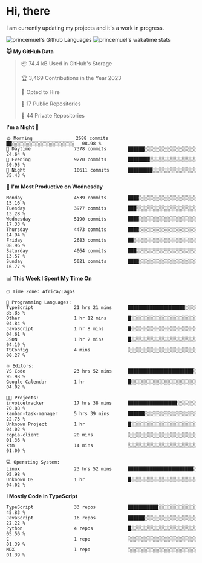 # Hi, there

<!--
**princemuel/princemuel** is a ✨ _special_ ✨ repository because its `README.md` (this file) appears on your GitHub profile.

Here are some ideas to get you started:

- 🔭 I’m currently working on ...
- 🌱 I’m currently learning ...
- 👯 I’m looking to collaborate on ...
- 🤔 I’m looking for help with ...
- 💬 Ask me about ...
- 📫 How to reach me: ...
- 😄 Pronouns: ...
- ⚡ Fun fact: ...
-->

I am currently updating my projects and it's a work in progress.

![princemuel's Github Languages](https://github-readme-stats.vercel.app/api/top-langs/?username=princemuel&text_color=586069&layout=compact&hide_border=true&title_color=0366d6&count_private=true&include_all_commits=true&theme=tokyonight&show_icons=true)
![princemuel's wakatime stats](https://github-readme-stats.vercel.app/api/wakatime?username=princemuel&text_color=586069&layout=compact&hide_border=true&title_color=0366d6&count_private=true&include_all_commits=true&theme=tokyonight&show_icons=true)

<!--START_SECTION:waka-->
**🐱 My GitHub Data** 

> 📦 74.4 kB Used in GitHub's Storage 
 > 
> 🏆 3,469 Contributions in the Year 2023
 > 
> 💼 Opted to Hire
 > 
> 📜 17 Public Repositories 
 > 
> 🔑 44 Private Repositories 
 > 
**I'm a Night 🦉** 

```text
🌞 Morning                2688 commits        ██░░░░░░░░░░░░░░░░░░░░░░░   08.98 % 
🌆 Daytime                7378 commits        ██████░░░░░░░░░░░░░░░░░░░   24.64 % 
🌃 Evening                9270 commits        ████████░░░░░░░░░░░░░░░░░   30.95 % 
🌙 Night                  10611 commits       █████████░░░░░░░░░░░░░░░░   35.43 % 
```
📅 **I'm Most Productive on Wednesday** 

```text
Monday                   4539 commits        ████░░░░░░░░░░░░░░░░░░░░░   15.16 % 
Tuesday                  3977 commits        ███░░░░░░░░░░░░░░░░░░░░░░   13.28 % 
Wednesday                5190 commits        ████░░░░░░░░░░░░░░░░░░░░░   17.33 % 
Thursday                 4473 commits        ████░░░░░░░░░░░░░░░░░░░░░   14.94 % 
Friday                   2683 commits        ██░░░░░░░░░░░░░░░░░░░░░░░   08.96 % 
Saturday                 4064 commits        ███░░░░░░░░░░░░░░░░░░░░░░   13.57 % 
Sunday                   5021 commits        ████░░░░░░░░░░░░░░░░░░░░░   16.77 % 
```


📊 **This Week I Spent My Time On** 

```text
🕑︎ Time Zone: Africa/Lagos

💬 Programming Languages: 
TypeScript               21 hrs 21 mins      █████████████████████░░░░   85.85 % 
Other                    1 hr 12 mins        █░░░░░░░░░░░░░░░░░░░░░░░░   04.84 % 
JavaScript               1 hr 8 mins         █░░░░░░░░░░░░░░░░░░░░░░░░   04.61 % 
JSON                     1 hr 2 mins         █░░░░░░░░░░░░░░░░░░░░░░░░   04.19 % 
TSConfig                 4 mins              ░░░░░░░░░░░░░░░░░░░░░░░░░   00.27 % 

🔥 Editors: 
VS Code                  23 hrs 52 mins      ████████████████████████░   95.98 % 
Google Calendar          1 hr                █░░░░░░░░░░░░░░░░░░░░░░░░   04.02 % 

🐱‍💻 Projects: 
invoicetracker           17 hrs 38 mins      ██████████████████░░░░░░░   70.88 % 
kanban-task-manager      5 hrs 39 mins       ██████░░░░░░░░░░░░░░░░░░░   22.73 % 
Unknown Project          1 hr                █░░░░░░░░░░░░░░░░░░░░░░░░   04.02 % 
copia-client             20 mins             ░░░░░░░░░░░░░░░░░░░░░░░░░   01.36 % 
ktm                      14 mins             ░░░░░░░░░░░░░░░░░░░░░░░░░   01.00 % 

💻 Operating System: 
Linux                    23 hrs 52 mins      ████████████████████████░   95.98 % 
Unknown OS               1 hr                █░░░░░░░░░░░░░░░░░░░░░░░░   04.02 % 
```

**I Mostly Code in TypeScript** 

```text
TypeScript               33 repos            ███████████░░░░░░░░░░░░░░   45.83 % 
JavaScript               16 repos            ██████░░░░░░░░░░░░░░░░░░░   22.22 % 
Python                   4 repos             █░░░░░░░░░░░░░░░░░░░░░░░░   05.56 % 
C                        1 repo              ░░░░░░░░░░░░░░░░░░░░░░░░░   01.39 % 
MDX                      1 repo              ░░░░░░░░░░░░░░░░░░░░░░░░░   01.39 % 
```




<!--END_SECTION:waka-->
